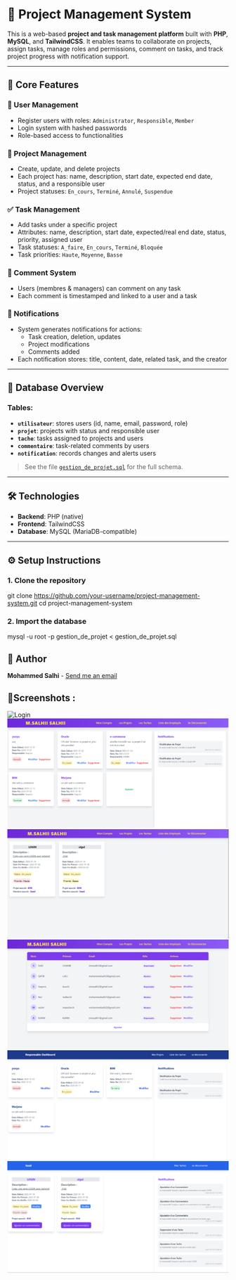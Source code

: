 # 📁 Project Management System

This is a web-based **project and task management platform** built with **PHP**, **MySQL**, and **TailwindCSS**. It enables teams to collaborate on projects, assign tasks, manage roles and permissions, comment on tasks, and track project progress with notification support.

---

## 🌟 Core Features

### 👤 User Management
- Register users with roles: `Administrator`, `Responsible`, `Member`
- Login system with hashed passwords
- Role-based access to functionalities

### 📁 Project Management
- Create, update, and delete projects
- Each project has: name, description, start date, expected end date, status, and a responsible user
- Project statuses: `En_cours`, `Terminé`, `Annulé`, `Suspendue`

### ✅ Task Management
- Add tasks under a specific project
- Attributes: name, description, start date, expected/real end date, status, priority, assigned user
- Task statuses: `A_faire`, `En_cours`, `Terminé`, `Bloquée`
- Task priorities: `Haute`, `Moyenne`, `Basse`

### 💬 Comment System
- Users (membres & managers) can comment on any task
- Each comment is timestamped and linked to a user and a task

### 🔔 Notifications
- System generates notifications for actions:
  - Task creation, deletion, updates
  - Project modifications
  - Comments added
- Each notification stores: title, content, date, related task, and the creator

---

## 🧱 Database Overview

### Tables:
- **`utilisateur`**: stores users (id, name, email, password, role)
- **`projet`**: projects with status and responsible user
- **`tache`**: tasks assigned to projects and users
- **`commentaire`**: task-related comments by users
- **`notification`**: records changes and alerts users

> See the file [`gestion_de_projet.sql`](gestion_de_projet.sql) for the full schema.

---

## 🛠️ Technologies

- **Backend**: PHP (native)
- **Frontend**: TailwindCSS
- **Database**: MySQL (MariaDB-compatible)

---

## ⚙️ Setup Instructions

### 1. Clone the repository

git clone https://github.com/your-username/project-management-system.git
cd project-management-system

### 2. Import the database

mysql -u root -p gestion_de_projet < gestion_de_projet.sql


## 👤 Author
**Mohammed Salhi** - [Send me an email](https://mail.google.com/mail/?view=cm&fs=1&to=mohammedsalhisam@gmail.com&su=Inquiry%20about%20Project%20Management%20System)

## 📸Screenshots : 
![Login ](public/images/Capture0.jpg)
![Admin - Projects](images/Capture44.PNG)
![Admin - Taches ](images/Capture55.PNG)
![Admin - Employees ](images/Capture1.PNG)
![Manager - Projects ](images/Capture12.PNG)
![Membre - Tasks ](images/Capture11.PNG)

